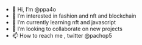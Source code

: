 - 👋 Hi, I’m @ppa4o
- 👀 I’m interested in fashion and nft and blockchain
- 🌱 I’m currently learning nft and javascript
- 💞️ I’m looking to collaborate on new projects
- 📫 How to reach me , twitter @pachop5

<!---
ppa4o/ppa4o is a ✨ special ✨ repository because its `README.md` (this file) appears on your GitHub profile.
You can click the Preview link to take a look at your changes.
--->
